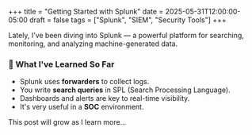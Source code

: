 +++
title = "Getting Started with Splunk"
date = 2025-05-31T12:00:00-05:00
draft = false
tags = ["Splunk", "SIEM", "Security Tools"]
+++

Lately, I’ve been diving into Splunk — a powerful platform for searching, monitoring, and analyzing machine-generated data.

### 🔹 What I've Learned So Far

- Splunk uses **forwarders** to collect logs.
- You write **search queries** in SPL (Search Processing Language).
- Dashboards and alerts are key to real-time visibility.
- It's very useful in a **SOC** environment.

This post will grow as I learn more...


